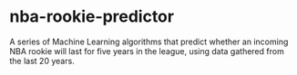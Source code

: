 # nba-rookie-predictor
A series of Machine Learning algorithms that predict whether an incoming NBA rookie will last for five years in the league, using data gathered from the last 20 years.
